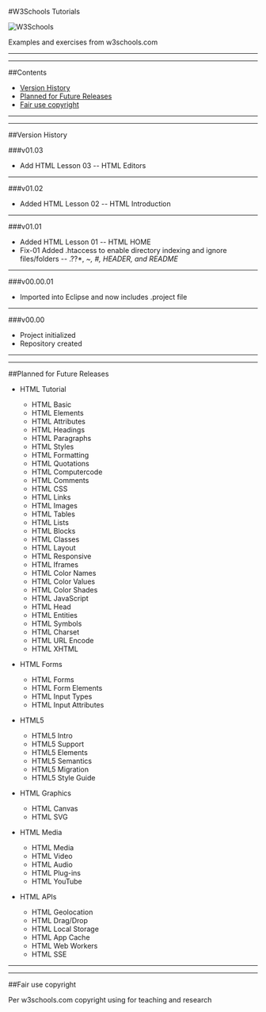 #W3Schools Tutorials

![W3Schools](http://www.w3schools.com/html/w3schools.jpg)

Examples and exercises from w3schools.com

---

---

##Contents
* [Version History](#versions)
* [Planned for Future Releases](#planned)
* [Fair use copyright](#fair)

---

---

##<a id="versions">Version History</a>

###v01.03
* Add HTML Lesson 03 -- HTML Editors

---

###v01.02
* Added HTML Lesson 02 -- HTML Introduction

---

###v01.01
* Added HTML Lesson 01 -- HTML HOME
* Fix-01 Added .htaccess to enable directory indexing and ignore files/folders -- .??*, *~, *#, HEADER*, and README*

---

###v00.00.01
* Imported into Eclipse and now includes .project file

---

###v00.00
* Project initialized
* Repository created

---

---

##<a id="planned">Planned for Future Releases</a>

* HTML Tutorial
  * HTML Basic
  * HTML Elements
  * HTML Attributes
  * HTML Headings
  * HTML Paragraphs
  * HTML Styles
  * HTML Formatting
  * HTML Quotations
  * HTML Computercode
  * HTML Comments
  * HTML CSS
  * HTML Links
  * HTML Images
  * HTML Tables
  * HTML Lists
  * HTML Blocks
  * HTML Classes
  * HTML Layout
  * HTML Responsive
  * HTML Iframes
  * HTML Color Names
  * HTML Color Values
  * HTML Color Shades
  * HTML JavaScript
  * HTML Head
  * HTML Entities
  * HTML Symbols
  * HTML Charset
  * HTML URL Encode
  * HTML XHTML

* HTML Forms
  * HTML Forms
  * HTML Form Elements
  * HTML Input Types
  * HTML Input Attributes

* HTML5
  * HTML5 Intro
  * HTML5 Support
  * HTML5 Elements
  * HTML5 Semantics
  * HTML5 Migration
  * HTML5 Style Guide

* HTML Graphics
  * HTML Canvas
  * HTML SVG

* HTML Media
  * HTML Media
  * HTML Video
  * HTML Audio
  * HTML Plug-ins
  * HTML YouTube

* HTML APIs
  * HTML Geolocation
  * HTML Drag/Drop
  * HTML Local Storage
  * HTML App Cache
  * HTML Web Workers
  * HTML SSE

---

---

##<a id="fair">Fair use copyright</a></h2>

Per w3schools.com copyright using for teaching and research